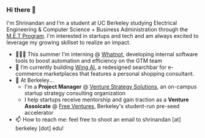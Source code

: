 ### Hi there 👋

I'm Shrinandan and I'm a student at UC Berkeley studying Electrical Engineering & Computer Science + Business Administration through the [M.E.T Program](https://www.met.berkeley.edu/). I'm interested in startups and tech and am always excited to leverage my growing skillset to realize an impact. 

-  👨🏽‍💻 This summer I'm interning @ [Whatnot](https://www.whatnot.com/), developing internal software tools to boost automation and efficiency on the GTM team
- 🐣 I’m currently building [Wing AI](https://www.wingsearch.ai/), a redesigned searchbar for e-commerce marketplaces that features a personal shopping consultant. 
- 🏫 At Berkeley...
  - I'm a **Project Manager** @ [Venture Strategy Solutions](https://www.berkeleyvss.com/), an on-campus startup strategy consulting organization
  - I help startups receive mentorship and gain traction as a **Venture Assoicate** @ [Free Ventures](https://www.freeventures.org/), Berkeley's student-run pre-seed accelerator
- 📫 How to reach me: feel free to shoot an email to shrinandan [at] berkeley [dot] edu!
